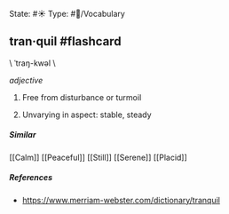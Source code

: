 State: #☀️ 
Type: #🔵/Vocabulary 

## tran·quil #flashcard
 \ ˈtraŋ-kwəl \

_adjective_

1. Free from disturbance or turmoil

2. Unvarying in aspect: stable, steady 

##### Similar
[[Calm]]
[[Peaceful]]
[[Still]]
[[Serene]]
[[Placid]] 

##### References
- https://www.merriam-webster.com/dictionary/tranquil

